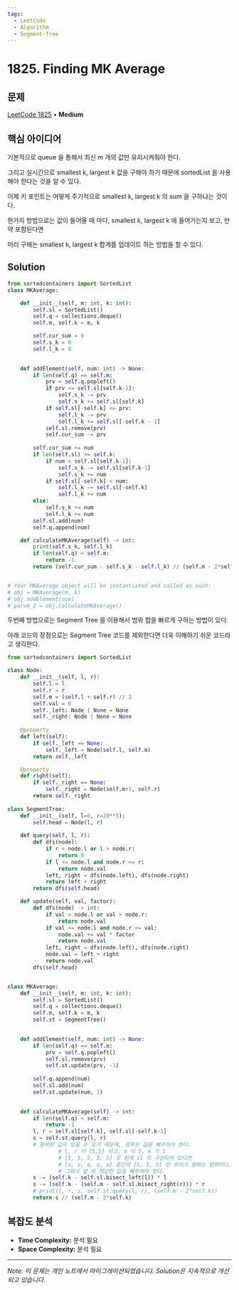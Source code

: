 ```yaml
---
tags:
  - LeetCode
  - Algorithm
  - Segment-Tree
---
```


# 1825. Finding MK Average

## 문제

[LeetCode 1825](https://leetcode.com/problems/finding-mk-average/description/) • **Medium**

## 핵심 아이디어

기본적으로 queue 을 통해서 최신 m 개의 값만 유지시켜줘야 한다.

그리고 실시간으로 smallest k, largest k 값을 구해야 하기 때문에 sortedList 을 사용해야 한다는 것을 알 수 있다.

  

이제 키 포인트는 어떻게 주기적으로 smallest k, largest k 의 sum 을 구하냐는 것이다.

한가지 방법으로는 값이 들어올 때 마다, smallest k, largest k 에 들어가는지 보고, 만약 포함된다면

미리 구해논 smallest k, largest k 합계를 업데이트 하는 방법을 할 수 있다.

## Solution

```python
from sortedcontainers import SortedList
class MKAverage:

    def __init__(self, m: int, k: int):
        self.sl = SortedList()
        self.q = collections.deque()
        self.m, self.k = m, k

        self.cur_sum = 0
        self.s_k = 0
        self.l_k = 0
        

    def addElement(self, num: int) -> None:
        if len(self.q) == self.m:
            prv = self.q.popleft()
            if prv <= self.sl[self.k-1]:
                self.s_k -= prv
                self.s_k += self.sl[self.k]
            if self.sl[-self.k] <= prv:
                self.l_k -= prv
                self.l_k += self.sl[-self.k - 1]
            self.sl.remove(prv)
            self.cur_sum -= prv
        
        self.cur_sum += num
        if len(self.sl) >= self.k:
            if num < self.sl[self.k-1]:
                self.s_k -= self.sl[self.k-1]
                self.s_k += num
            if self.sl[-self.k] < num:
                self.l_k -= self.sl[-self.k]
                self.l_k += num
        else:
            self.s_k += num
            self.l_k += num
        self.sl.add(num)
        self.q.append(num)

    def calculateMKAverage(self) -> int:
        print(self.s_k, self.l_k)
        if len(self.q) < self.m:
            return -1
        return (self.cur_sum - self.s_k - self.l_k) // (self.m - 2*self.k)


# Your MKAverage object will be instantiated and called as such:
# obj = MKAverage(m, k)
# obj.addElement(num)
# param_2 = obj.calculateMKAverage()
```

  

두번째 방법으로는 Segment Tree 을 이용해서 범위 합을 빠르게 구하는 방법이 있다.

아래 코드의 장점으로는 Segment Tree 코드를 제외한다면 더욱 이해하기 쉬운 코드라고 생각한다.

  

  

```python
from sortedcontainers import SortedList

class Node:
    def __init__(self, l, r):
        self.l = l
        self.r = r
        self.m = (self.l + self.r) // 2
        self.val = 0
        self._left: Node | None = None
        self._right: Node | None = None
    
    @property
    def left(self):
        if self._left == None:
            self._left = Node(self.l, self.m)
        return self._left

    @property
    def right(self):
        if self._right == None:
            self._right = Node(self.m+1, self.r)
        return self._right
    
class SegmentTree:
    def __init__(self, l=0, r=10**5):
        self.head = Node(l, r)
    
    def query(self, l, r):
        def dfs(node):
            if r < node.l or l > node.r:
                return 0
            if l <= node.l and node.r <= r:
                return node.val
            left, right = dfs(node.left), dfs(node.right)
            return left + right
        return dfs(self.head)

    def update(self, val, factor):
        def dfs(node) -> int:
            if val < node.l or val > node.r:
                return node.val
            if val <= node.l and node.r <= val:
                node.val += val * factor
                return node.val
            left, right = dfs(node.left), dfs(node.right)
            node.val = left + right
            return node.val
        dfs(self.head)


class MKAverage:
    def __init__(self, m: int, k: int):
        self.sl = SortedList()
        self.q = collections.deque()
        self.m, self.k = m, k
        self.st = SegmentTree()
        

    def addElement(self, num: int) -> None:
        if len(self.q) == self.m:
            prv = self.q.popleft()
            self.sl.remove(prv)
            self.st.update(prv, -1)
            
        self.q.append(num)
        self.sl.add(num)
        self.st.update(num, 1)
        

    def calculateMKAverage(self) -> int:
        if len(self.q) < self.m:
            return -1
        l, r = self.sl[self.k], self.sl[-self.k-1]
        s = self.st.query(l, r)
        # 중복된 값이 있을 수 있기 때문에, 중복된 값을 빼주어야 한다.
				# l, r 이 [5,5] 이고, m 이 5, k 가 1
				# [5, 5, 5, 5, 5] 로 현재 sl 이 구성되어 있다면
				# [x, o, o, o, x] 중간의 [5, 5, 5] 만 우리가 원하는 범위이다.
				# 그래서 앞 뒤 적당한 값을 빼주어야 한다. 
        s -= (self.k - self.sl.bisect_left(l)) * l
        s -= (self.k - (self.m - self.sl.bisect_right(r))) * r
        # print(l, r, s, self.st.query(l, r), (self.m - 2*self.k))
        return s // (self.m - 2*self.k)
```

## 복잡도 분석

- **Time Complexity:** 분석 필요
- **Space Complexity:** 분석 필요


---

*Note: 이 문제는 개인 노트에서 마이그레이션되었습니다. Solution은 지속적으로 개선되고 있습니다.*
